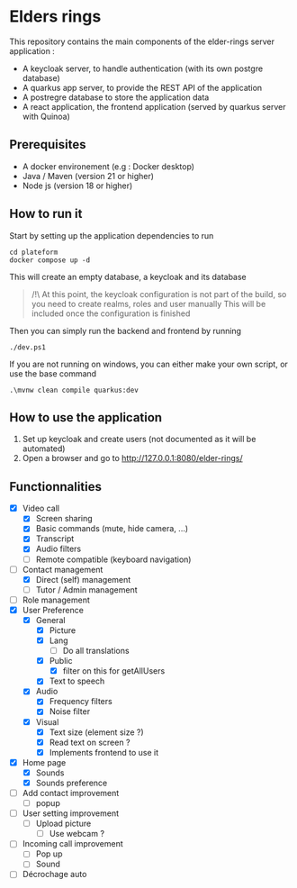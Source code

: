 # Elders rings

This repository contains the main components of the elder-rings server application :

- A keycloak server, to handle authentication (with its own postgre database)
- A quarkus app server, to provide the REST API of the application
- A postregre database to store the application data
- A react application, the frontend application (served by quarkus server with Quinoa)

## Prerequisites

- A docker environement (e.g : Docker desktop)
- Java / Maven (version 21 or higher)
- Node js (version 18 or higher)

## How to run it

Start by setting up the application dependencies to run

```
cd plateform
docker compose up -d
```

This will create an empty database, a keycloak and its database

> /!\ At this point, the keycloak configuration is not part of the build, so you need to create realms, roles and user manually
> This will be included once the configuration is finished

Then you can simply run the backend and frontend by running

```
./dev.ps1
```

If you are not running on windows, you can either make your own script, or use the base command

```
.\mvnw clean compile quarkus:dev
```

## How to use the application

1. Set up keycloak and create users (not documented as it will be automated)
2. Open a browser and go to http://127.0.0.1:8080/elder-rings/

## Functionnalities

- [x] Video call
  - [x] Screen sharing
  - [x] Basic commands (mute, hide camera, ...)
  - [x] Transcript
  - [x] Audio filters
  - [ ] Remote compatible (keyboard navigation)
- [ ] Contact management
  - [x] Direct (self) management
  - [ ] Tutor / Admin management
- [ ] Role management
- [x] User Preference
  - [x] General
    - [x] Picture
    - [x] Lang
      - [ ] Do all translations
    - [x] Public
      - [x] filter on this for getAllUsers
    - [x] Text to speech
  - [x] Audio
    - [x] Frequency filters
    - [x] Noise filter
  - [x] Visual
    - [x] Text size (element size ?)
    - [x] Read text on screen ?
    - [x] Implements frontend to use it
- [x] Home page
  - [x] Sounds
  - [x] Sounds preference
- [ ] Add contact improvement
  - [ ] popup
- [ ] User setting improvement
  - [ ] Upload picture
    - [ ] Use webcam ?
- [ ] Incoming call improvement
  - [ ] Pop up
  - [ ] Sound
- [ ] Décrochage auto
